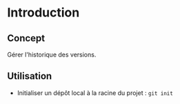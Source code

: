 # Introduction 

## Concept 

Gérer l'historique des versions.

## Utilisation 

- Initialiser un dépôt local à la racine du projet : `git init`